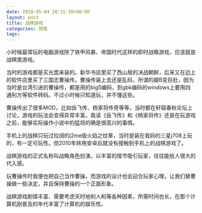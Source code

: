 ```yaml
---
date: 2018-05-04 20:31:50+08:00
layout: post
title: 战棋游戏
categories: 随笔
tags: 
---
```


小时候最常玩的电脑游戏除了铁甲风暴、帝国时代这样的即时战略游戏，应该就是战棋类游戏。

当时的游戏都是买光盘来装的。新华书店里买了西山居的决战朝鲜，后来又在边上的软件店里买了三国志曹操传。曹操传装上去还是乱码，所谓的瓣B变巨肚，因为当时是台湾引进的曹操传，都是用的big5编码，到gbk编码的windows上要用四通利方等软件转码。不过小时候只知道玩，并不懂这些。

曹操传出了很多MOD，比如岳飞传、杨家将传奇等等，当时都在轩辕春秋论坛上讨论，游戏的玩法会变得异常丰富。我读《岳飞传》和《杨家将传》还是在玩游戏之前，能够实际操作小说中的猛将的确是很高兴的事情。

手机上的战棋只玩过拉阔的j2me版火焰之纹章，当时是装在我妈的三星j708上玩的，有一定可玩性。但2010年转用安卓后就没有接触到手机上的战棋游戏了。

战棋游戏的正式名称叫战略角色扮演，以丰富的情节吸引玩家，往往能给人很大的代入感。

玩曹操传时我便也把自己当作曹操，而游戏的设计也会迎合玩家心理，让我们替曹操做一些决定，并且保持曹操的一个正面形象。

战棋游戏剧情丰富、需要考虑天时地利人和等各种因素，所需时间也长，在那个计算机刚普及的年代丰富了计算机的娱乐性。


